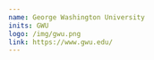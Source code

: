 ```yaml
---
name: George Washington University
inits: GWU
logo: /img/gwu.png
link: https://www.gwu.edu/
---
```

